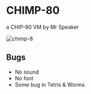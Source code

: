 # CHIMP-80

a CHIP-80 VM
by Mr Speaker

![chimp-8](https://cloud.githubusercontent.com/assets/129330/5790858/db0c54c8-9e7b-11e4-84a0-b0c0e362519f.png)

## Bugs

- No sound
- No font
- Some bug in Tetris & Worms
